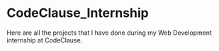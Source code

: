 # CodeClause_Internship
Here are all the projects that I have done during my Web Development internship at CodeClause.
